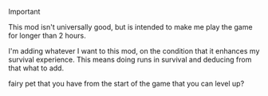 > [!IMPORTANT]
> This mod isn't universally good, but is intended to make me play the game for longer than 2 hours.

I'm adding whatever I want to this mod, on the condition that it enhances my survival experience. This means doing
runs in survival and deducing from that what to add.

fairy pet that you have from the start of the game that you can level up?